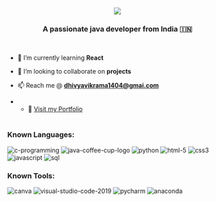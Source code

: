 <h1 align="center">
    <img src="https://readme-typing-svg.herokuapp.com/?font=Righteous&size=35&center=true&vCenter=true&width=500&height=70&duration=4000&lines=Hi+There!+👋;+I'm+Dhivya+!;" />
</h1>

<h3 align="center">A passionate java developer from India 🇮🇳 </h3>

<br/>


- 🌱 I’m currently learning **React**

- 👯 I’m looking to collaborate on **projects**

- 📫 Reach me @ **dhivyavikrama1404@gmai.com**

- - 📝 <a target="_blank" rel="noopener noreferrer"  href="https://dhivyalakshmi-portfolio.vercel.app/">Visit my Portfolio</a>
  <br/>


### Known Languages:

![c-programming](https://img.icons8.com/fluency/48/c-programming.png)
![java-coffee-cup-logo](https://img.icons8.com/color/48/java-coffee-cup-logo--v1.png)
![python](https://img.icons8.com/color/48/python--v1.png)
![html-5](https://img.icons8.com/color/48/html-5--v1.png)
![css3](https://img.icons8.com/color/48/css3.png)
![javascript](https://img.icons8.com/color/48/javascript--v1.png)
![sql](https://img.icons8.com/?size=45&id=QSjnrUKYMnxO&format=png&color=000000)

### Known Tools:
![canva](https://img.icons8.com/ios-filled/50/FFFFFF/canva.png)
![visual-studio-code-2019](https://img.icons8.com/color/48/visual-studio-code-2019.png)
![pycharm](https://img.icons8.com/color/48/pycharm--v1.png)
![anaconda](https://img.icons8.com/?size=48&id=F4uMFPZgS0gt&format=png&color=000000)
